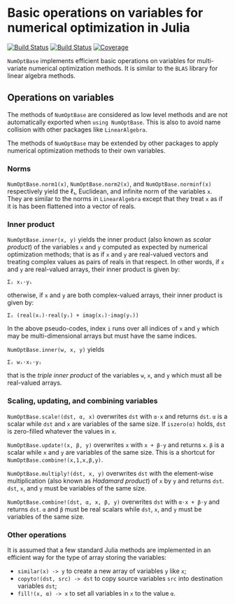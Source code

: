 # Basic operations on variables for numerical optimization in Julia

[![Build Status](https://github.com/emmt/NumOptBase.jl/actions/workflows/CI.yml/badge.svg?branch=main)](https://github.com/emmt/NumOptBase.jl/actions/workflows/CI.yml?query=branch%3Amain)
[![Build Status](https://ci.appveyor.com/api/projects/status/github/emmt/NumOptBase.jl?svg=true)](https://ci.appveyor.com/project/emmt/NumOptBase-jl)
[![Coverage](https://codecov.io/gh/emmt/NumOptBase.jl/branch/main/graph/badge.svg)](https://codecov.io/gh/emmt/NumOptBase.jl)

`NumOptBase` implements efficient basic operations on variables for
multi-variate numerical optimization methods. It is similar to the `BLAS`
library for linear algebra methods.


## Operations on variables

The methods of `NumOptBase` are considered as low level methods and are not
automatically exported when `using NumOptBase`. This is also to avoid name
collision with other packages like `LinearAlgebra`.

The methods of `NumOptBase` may be extended by other packages to apply
numerical optimization methods to their own variables.


### Norms

`NumOptBase.norm1(x)`, `NumOptBase.norm2(x)`, and `NumOptBase.norminf(x)`
respectively yield the ℓ₁, Euclidean, and infinite norm of the variables `x`.
They are similar to the norms in `LinearAlgebra` except that they treat `x` as
if it is has been flattened into a vector of reals.


### Inner product

`NumOptBase.inner(x, y)` yields the inner product (also known as *scalar
product*) of the variables `x` and `y` computed as expected by numerical
optimization methods; that is as if `x` and `y` are real-valued vectors and
treating complex values as pairs of reals in that respect. In other words, if
`x` and `y` are real-valued arrays, their inner product is given by:

    Σᵢ xᵢ⋅yᵢ

otherwise, if `x` and `y` are both complex-valued arrays, their inner product
is given by:

    Σᵢ (real(xᵢ)⋅real(yᵢ) + imag(xᵢ)⋅imag(yᵢ))

In the above pseudo-codes, index `i` runs over all indices of `x` and `y` which
may be multi-dimensional arrays but must have the same indices.

`NumOptBase.inner(w, x, y)` yields

    Σᵢ wᵢ⋅xᵢ⋅yᵢ

that is the *triple inner product* of the variables `w`, `x`, and `y` which
must all be real-valued arrays.


### Scaling, updating, and combining variables

`NumOptBase.scale!(dst, α, x)` overwrites `dst` with `α⋅x` and returns `dst`.
`α` is a scalar while `dst` and `x` are variables of the same size. If
`iszero(α)` holds, `dst` is zero-filled whatever the values in `x`.

`NumOptBase.update!(x, β, y)` overwrites `x` with `x + β⋅y` and returns `x`.
`β` is a scalar while `x` and `y` are variables of the same size. This is a
shortcut for `NumOptBase.combine!(x,1,x,β,y)`.

`NumOptBase.multiply!(dst, x, y)` overwrites `dst` with the element-wise
multiplication (also known as *Hadamard product*) of `x` by `y` and returns
`dst`. `dst`, `x`, and `y` must be variables of the same size.

`NumOptBase.combine!(dst, α, x, β, y)` overwrites `dst` with `α⋅x + β⋅y` and
returns `dst`. `α` and `β` must be real scalars while `dst`, `x`, and `y` must
be variables of the same size.


### Other operations

It is assumed that a few standard Julia methods are implemented in an efficient
way for the type of array storing the variables:

- `similar(x) -> y` to create a new array of variables `y` like `x`;
- `copyto!(dst, src) -> dst` to copy source variables `src` into destination
  variables `dst`;
- `fill!(x, α) -> x` to set all variables in `x` to the value `α`.
